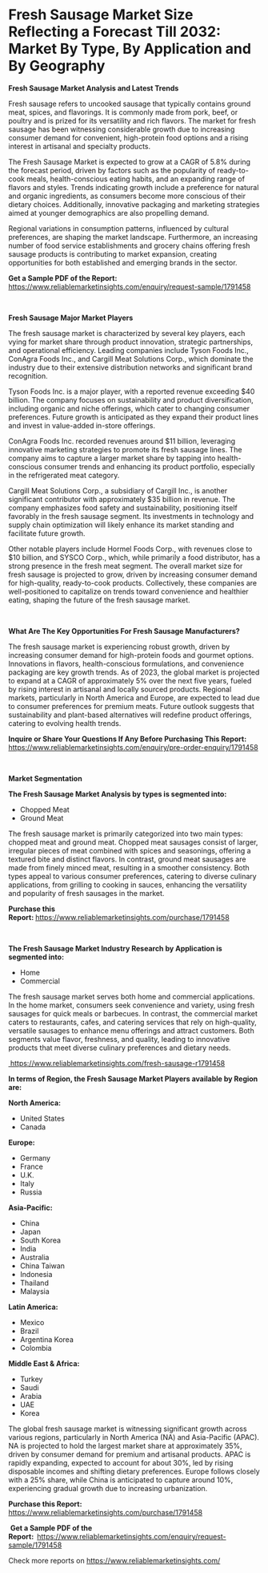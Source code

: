 <p><h1>Fresh Sausage Market Size Reflecting a Forecast Till 2032: Market By Type, By Application and By Geography</h1></p><p><strong>Fresh Sausage Market Analysis and Latest Trends</strong></p>
<p><p>Fresh sausage refers to uncooked sausage that typically contains ground meat, spices, and flavorings. It is commonly made from pork, beef, or poultry and is prized for its versatility and rich flavors. The market for fresh sausage has been witnessing considerable growth due to increasing consumer demand for convenient, high-protein food options and a rising interest in artisanal and specialty products.</p><p>The Fresh Sausage Market is expected to grow at a CAGR of 5.8% during the forecast period, driven by factors such as the popularity of ready-to-cook meals, health-conscious eating habits, and an expanding range of flavors and styles. Trends indicating growth include a preference for natural and organic ingredients, as consumers become more conscious of their dietary choices. Additionally, innovative packaging and marketing strategies aimed at younger demographics are also propelling demand.</p><p>Regional variations in consumption patterns, influenced by cultural preferences, are shaping the market landscape. Furthermore, an increasing number of food service establishments and grocery chains offering fresh sausage products is contributing to market expansion, creating opportunities for both established and emerging brands in the sector.</p></p>
<p><strong>Get a Sample PDF of the Report:&nbsp;</strong> <a href="https://www.reliablemarketinsights.com/enquiry/request-sample/1791458?utm_campaign=2197&utm_medium=2&utm_source=Github&utm_content=ia&utm_term=07042025&utm_id=fresh-sausage">https://www.reliablemarketinsights.com/enquiry/request-sample/1791458</a></p>
<p>&nbsp;</p>
<p><strong>Fresh Sausage Major Market Players</strong></p>
<p><p>The fresh sausage market is characterized by several key players, each vying for market share through product innovation, strategic partnerships, and operational efficiency. Leading companies include Tyson Foods Inc., ConAgra Foods Inc., and Cargill Meat Solutions Corp., which dominate the industry due to their extensive distribution networks and significant brand recognition.</p><p>Tyson Foods Inc. is a major player, with a reported revenue exceeding $40 billion. The company focuses on sustainability and product diversification, including organic and niche offerings, which cater to changing consumer preferences. Future growth is anticipated as they expand their product lines and invest in value-added in-store offerings.</p><p>ConAgra Foods Inc. recorded revenues around $11 billion, leveraging innovative marketing strategies to promote its fresh sausage lines. The company aims to capture a larger market share by tapping into health-conscious consumer trends and enhancing its product portfolio, especially in the refrigerated meat category.</p><p>Cargill Meat Solutions Corp., a subsidiary of Cargill Inc., is another significant contributor with approximately $35 billion in revenue. The company emphasizes food safety and sustainability, positioning itself favorably in the fresh sausage segment. Its investments in technology and supply chain optimization will likely enhance its market standing and facilitate future growth.</p><p>Other notable players include Hormel Foods Corp., with revenues close to $10 billion, and SYSCO Corp., which, while primarily a food distributor, has a strong presence in the fresh meat segment. The overall market size for fresh sausage is projected to grow, driven by increasing consumer demand for high-quality, ready-to-cook products. Collectively, these companies are well-positioned to capitalize on trends toward convenience and healthier eating, shaping the future of the fresh sausage market.</p></p>
<p>&nbsp;</p>
<p><strong>What Are The Key Opportunities For Fresh Sausage Manufacturers?</strong></p>
<p><p>The fresh sausage market is experiencing robust growth, driven by increasing consumer demand for high-protein foods and gourmet options. Innovations in flavors, health-conscious formulations, and convenience packaging are key growth trends. As of 2023, the global market is projected to expand at a CAGR of approximately 5% over the next five years, fueled by rising interest in artisanal and locally sourced products. Regional markets, particularly in North America and Europe, are expected to lead due to consumer preferences for premium meats. Future outlook suggests that sustainability and plant-based alternatives will redefine product offerings, catering to evolving health trends.</p></p>
<p><strong>Inquire or Share Your Questions If Any Before Purchasing This Report:</strong> <a href="https://www.reliablemarketinsights.com/enquiry/pre-order-enquiry/1791458?utm_campaign=2197&utm_medium=2&utm_source=Github&utm_content=ia&utm_term=07042025&utm_id=fresh-sausage">https://www.reliablemarketinsights.com/enquiry/pre-order-enquiry/1791458</a></p>
<p>&nbsp;</p>
<p><strong>Market Segmentation</strong></p>
<p><strong>The Fresh Sausage Market Analysis by types is segmented into:</strong></p>
<p><ul><li>Chopped Meat</li><li>Ground Meat</li></ul></p>
<p><p>The fresh sausage market is primarily categorized into two main types: chopped meat and ground meat. Chopped meat sausages consist of larger, irregular pieces of meat combined with spices and seasonings, offering a textured bite and distinct flavors. In contrast, ground meat sausages are made from finely minced meat, resulting in a smoother consistency. Both types appeal to various consumer preferences, catering to diverse culinary applications, from grilling to cooking in sauces, enhancing the versatility and popularity of fresh sausages in the market.</p></p>
<p><strong>Purchase this Report:&nbsp;</strong><a href="https://www.reliablemarketinsights.com/purchase/1791458?utm_campaign=2197&utm_medium=2&utm_source=Github&utm_content=ia&utm_term=07042025&utm_id=fresh-sausage">https://www.reliablemarketinsights.com/purchase/1791458</a></p>
<p>&nbsp;</p>
<p><strong>The Fresh Sausage Market Industry Research by Application is segmented into:</strong></p>
<p><ul><li>Home</li><li>Commercial</li></ul></p>
<p><p>The fresh sausage market serves both home and commercial applications. In the home market, consumers seek convenience and variety, using fresh sausages for quick meals or barbecues. In contrast, the commercial market caters to restaurants, cafes, and catering services that rely on high-quality, versatile sausages to enhance menu offerings and attract customers. Both segments value flavor, freshness, and quality, leading to innovative products that meet diverse culinary preferences and dietary needs.</p></p>
<p><a href="https://www.reliablemarketinsights.com/fresh-sausage-r1791458?utm_campaign=2197&utm_medium=2&utm_source=Github&utm_content=ia&utm_term=07042025&utm_id=fresh-sausage">&nbsp;https://www.reliablemarketinsights.com/fresh-sausage-r1791458</a></p>
<p><strong>In terms of Region, the Fresh Sausage Market Players available by Region are:</strong></p>
<p>
    <p> <strong> North America: </strong>
        <ul>
            <li>United States</li>
            <li>Canada</li>
        </ul>
        </p> 
    <p> <strong> Europe: </strong>
        <ul>
            <li>Germany</li>
            <li>France</li>
            <li>U.K.</li>
            <li>Italy</li>
            <li>Russia</li>
        </ul>
        </p> 
    <p> <strong> Asia-Pacific: </strong>
        <ul>
            <li>China</li>
            <li>Japan</li>
            <li>South Korea</li>
            <li>India</li>
            <li>Australia</li>
            <li>China Taiwan</li>
            <li>Indonesia</li>
            <li>Thailand</li>
            <li>Malaysia</li>
        </ul>
        </p> 
    <p> <strong> Latin America: </strong>
        <ul>
            <li>Mexico</li>
            <li>Brazil</li>
            <li>Argentina Korea</li>
            <li>Colombia</li>
        </ul>
        </p> 
    <p> <strong> Middle East & Africa: </strong>
        <ul>
            <li>Turkey</li>
            <li>Saudi</li>
            <li>Arabia</li>
            <li>UAE</li>
            <li>Korea</li>
        </ul>
    </p>
    </p>
<p><p>The global fresh sausage market is witnessing significant growth across various regions, particularly in North America (NA) and Asia-Pacific (APAC). NA is projected to hold the largest market share at approximately 35%, driven by consumer demand for premium and artisanal products. APAC is rapidly expanding, expected to account for about 30%, led by rising disposable incomes and shifting dietary preferences. Europe follows closely with a 25% share, while China is anticipated to capture around 10%, experiencing gradual growth due to increasing urbanization.</p></p>
<p><strong>Purchase this Report: </strong><a href="https://www.reliablemarketinsights.com/purchase/1791458?utm_campaign=2197&utm_medium=2&utm_source=Github&utm_content=ia&utm_term=07042025&utm_id=fresh-sausage">https://www.reliablemarketinsights.com/purchase/1791458</a></p>
<p>&nbsp;<strong>Get a Sample PDF of the Report:&nbsp;&nbsp;</strong><a href="https://www.reliablemarketinsights.com/enquiry/request-sample/1791458?utm_campaign=2197&utm_medium=2&utm_source=Github&utm_content=ia&utm_term=07042025&utm_id=fresh-sausage">https://www.reliablemarketinsights.com/enquiry/request-sample/1791458</a></p>
<p><strong></strong></p>
<p>Check more reports on <a href="https://www.reliablemarketinsights.com/?utm_campaign=2197&utm_medium=2&utm_source=Github&utm_content=ia&utm_term=07042025&utm_id=fresh-sausage">https://www.reliablemarketinsights.com/</a></p>